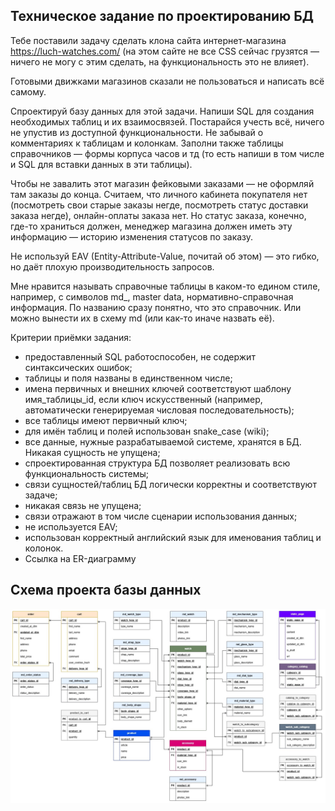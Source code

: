 ## Техническое задание по проектированию БД


Тебе поставили задачу сделать клона сайта интернет-магазина https://luch-watches.com/ (на этом сайте не все CSS сейчас грузятся — ничего не могу с этим сделать, на функциональность это не влияет). 

Готовыми движками магазинов сказали не пользоваться и написать всё самому.

Спроектируй базу данных для этой задачи. Напиши SQL для создания необходимых таблиц и их взаимосвязей. Постарайся учесть всё, ничего не упустив из доступной функциональности. Не забывай о комментариях к таблицам и колонкам. Заполни также таблицы справочников — формы корпуса часов и тд (то есть напиши в том числе и SQL для вставки данных в эти таблицы).

Чтобы не завалить этот магазин фейковыми заказами — не оформляй там заказы до конца. Считаем, что личного кабинета покупателя нет (посмотреть свои старые заказы негде, посмотреть статус доставки заказа негде), онлайн-оплаты заказа нет. Но статус заказа, конечно, где-то храниться должен, менеджер магазина должен иметь эту информацию — историю изменения статусов по заказу.

Не используй EAV (Entity-Attribute-Value, почитай об этом) — это гибко, но даёт плохую производительность запросов.

Мне нравится называть справочные таблицы в каком-то едином стиле, например, с символов md_, master data, нормативно-справочная информация. По названию сразу понятно, что это справочник. Или можно вынести их в схему md (или как-то иначе назвать её).


Критерии приёмки задания:
- предоставленный SQL работоспособен, не содержит синтаксических ошибок;
- таблицы и поля названы в единственном числе;
- имена первичных и внешних ключей соответствуют шаблону имя_таблицы_id, если ключ искусственный (например, автоматически генерируемая числовая последовательность);
- все таблицы имеют первичный ключ;
- для имён таблиц и полей использован snake_case (wiki);
- все данные, нужные разрабатываемой системе, хранятся в БД. Никакая сущность не упущена;
- спроектированная структура БД позволяет реализовать всю функциональность системы;
- связи сущностей/таблиц БД логически корректны и соответствуют задаче;
- никакая связь не упущена;
- связи отражают в том числе сценарии использования данных;
- не используется EAV;
- использован корректный английский язык для именования таблиц и колонок.
- Ссылка на ER-диаграмму


## Схема проекта базы данных

<img src="https://github.com/dmt-zh/SQL-and-DB/blob/main/watch.db.jpg"/>